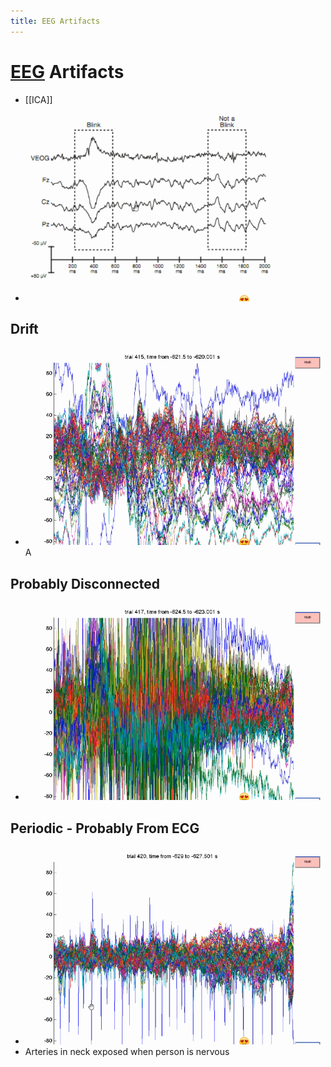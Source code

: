 ```yaml
---
title: EEG Artifacts
---
```


# [EEG](EEG.md) Artifacts
- [[ICA]]
- ![im](assets/Pasted%20Image%2020220502145423.png)

## Drift
- ![im](assets/Pasted%20Image%2020220502145641.png)A

## Probably Disconnected
- ![im](assets/Pasted%20Image%2020220502145656.png)

## Periodic - Probably From ECG
- ![im](assets/Pasted%20Image%2020220502145805.png)
- Arteries in neck exposed when person is nervous












































































